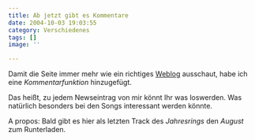 ```yaml
---
title: Ab jetzt gibt es Kommentare
date: 2004-10-03 19:03:55
category: Verschiedenes
tags: []
image: ''

---
```


Damit die Seite immer mehr wie ein richtiges [Weblog](http://en.wikipedia.org/wiki/Weblog) ausschaut, habe ich eine *Kommentarfunktion* hinzugefügt. 

Das heißt, zu jedem Newseintrag von mir könnt Ihr was loswerden. Was natürlich besonders bei den Songs interessant werden könnte.

A propos: Bald gibt es hier als letzten Track des *Jahresrings* den *August* zum Runterladen.
